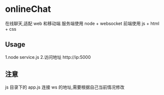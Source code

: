 # onlineChat
在线聊天,适配 web 和移动端
服务端使用 node + websocket
前端使用 js + html + css
## Usage
1.node service.js
2.访问地址 http://ip:5000

## 注意
js 目录下的 app.js 连接 ws 的地址,需要根据自己当前情况修改